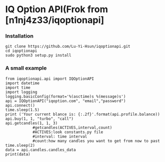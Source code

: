 # IQ Option API(Frok from [n1nj4z33/iqoptionapi]
### Installation
```
git clone https://github.com/Lu-Yi-Hsun/iqoptionapi.git
cd iqoptionapi
sudo python3 setup.py install
```

### A small example
    from iqoptionapi.api import IQOptionAPI
    import datetime
    import time
    import logging
    logging.basicConfig(format='%(asctime)s %(message)s')
    api = IQOptionAPI("iqoption.com", "email","password")
    api.connect()
    time.sleep(1.5)
    print ('Your current blance is: {:.2f}'.format(api.profile.balance))
    api.buy(1, 1, "turbo", "call")
    api.getcandles(1, 1, 3)
                #getcandles(ACTIVES,interval,count)
                #ACTIVES:look constants.py file
                #interval: time interval
                #count:how many candles you want to get from now to past
    time.sleep(2)
    data = api.candles.candles_data
    print(data)
